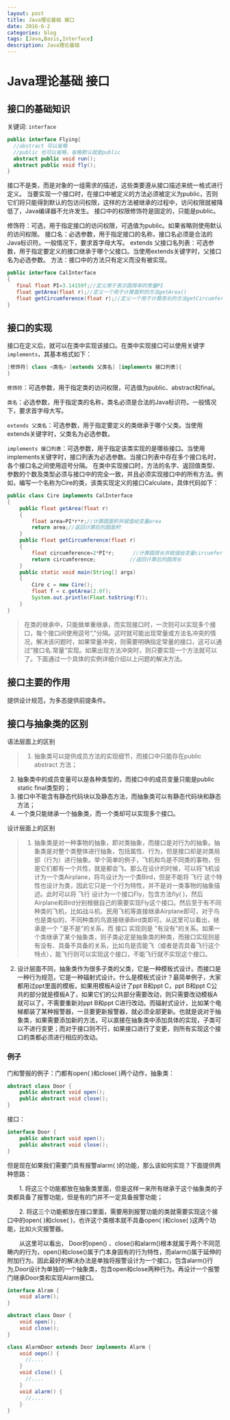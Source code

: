 ```yaml
---
layout: post
title: Java理论基础 接口
date: 2016-6-2
categories: blog
tags: [Java,Basis,Interface]
description: Java理论基础
---
```

 # Java理论基础 接口

## 接口的基础知识

关键词: `interface`

```Java
public interface Flying{
  //abstract 可以省略
  //public 也可以省略，省略默认就是public
  abstract public void run();
  abstract public void fly();
}
```

接口不是类，而是对象的一组需求的描述，这些类要遵从接口描述来统一格式进行定义。
当要实现一个接口时，在接口中被定义的方法必须被定义为public，否则它们将只能得到默认的包访问权限，这样的方法被继承的过程中，访问权限就被降低了，Java编译器不允许发生。
接口中的权限修饰符是固定的，只能是public。

>
 修饰符：可选，用于指定接口的访问权限，可选值为public。如果省略则使用默认的访问权限。
 接口名：必选参数，用于指定接口的名称，接口名必须是合法的Java标识符。一般情况下，要求首字母大写。
 extends 父接口名列表：可选参数，用于指定要定义的接口继承于哪个父接口。当使用extends关键字时，父接口名为必选参数。
 方法：接口中的方法只有定义而没有被实现。

 ```Java
 public interface CalInterface
{
    final float PI=3.14159f;//定义用于表示圆周率的常量PI
    float getArea(float r);//定义一个用于计算面积的方法getArea()
    float getCircumference(float r);//定义一个用于计算周长的方法getCircumference()
}

 ```

## 接口的实现
 接口在定义后，就可以在类中实现该接口。在类中实现接口可以使用关键字`implements`，其基本格式如下：

```Java
[修饰符] class <类名> [extends 父类名] [implements 接口列表]{
}
```

 ``修饰符``：可选参数，用于指定类的访问权限，可选值为public、abstract和final。

 ``类名``：必选参数，用于指定类的名称，类名必须是合法的Java标识符。一般情况下，要求首字母大写。

 `extends 父类名`：可选参数，用于指定要定义的类继承于哪个父类。当使用extends关键字时，父类名为必选参数。

`implements 接口列表`：可选参数，用于指定该类实现的是哪些接口。当使用implements关键字时，接口列表为必选参数。当接口列表中存在多个接口名时，各个接口名之间使用逗号分隔。
在类中实现接口时，方法的名字、返回值类型、参数的个数及类型必须与接口中的完全一致，并且必须实现接口中的所有方法。例如，编写一个名称为Cire的类，该类实现定义的接口Calculate，具体代码如下：

```Java
public class Cire implements CalInterface
{
    public float getArea(float r)
    {
        float area=PI*r*r;//计算圆面积并赋值给变量area
        return area;//返回计算后的圆面积
    }
    public float getCircumference(float r)
    {
        float circumference=2*PI*r;      //计算圆周长并赋值给变量circumference
        return circumference;           //返回计算后的圆周长
    }
    public static void main(String[] args)
    {
        Cire c = new Cire();
        float f = c.getArea(2.0f);
        System.out.println(Float.toString(f));
    }
}
```

>在类的继承中，只能做单重继承，而实现接口时，一次则可以实现多个接口，每个接口间使用逗号“,”分隔。这时就可能出现常量或方法名冲突的情况，解决该问题时，如果常量冲突，则需要明确指定常量的接口，这可以通过“接口名.常量”实现。如果出现方法冲突时，则只要实现一个方法就可以了。下面通过一个具体的实例详细介绍以上问题的解决方法。


## 接口主要的作用

提供设计规范，为多态提供前提条件。

## 接口与抽象类的区别

语法层面上的区别

>1. 抽象类可以提供成员方法的实现细节，而接口中只能存在public abstract 方法；
2. 抽象类中的成员变量可以是各种类型的，而接口中的成员变量只能是public static final类型的；
3. 接口中不能含有静态代码块以及静态方法，而抽象类可以有静态代码块和静态方法；
4. 一个类只能继承一个抽象类，而一个类却可以实现多个接口。

设计层面上的区别

>1. 抽象类是对一种事物的抽象，即对类抽象，而接口是对行为的抽象。抽象类是对整个类整体进行抽象，包括属性、行为，但是接口却是对类局部（行为）进行抽象。举个简单的例子，飞机和鸟是不同类的事物，但是它们都有一个共性，就是都会飞。那么在设计的时候，可以将飞机设计为一个类Airplane，将鸟设计为一个类Bird，但是不能将 飞行 这个特性也设计为类，因此它只是一个行为特性，并不是对一类事物的抽象描述。此时可以将 飞行 设计为一个接口Fly，包含方法fly( )，然后Airplane和Bird分别根据自己的需要实现Fly这个接口。然后至于有不同种类的飞机，比如战斗机、民用飞机等直接继承Airplane即可，对于鸟也是类似的，不同种类的鸟直接继承Bird类即可。从这里可以看出，继承是一个 "是不是"的关系，而 接口 实现则是 "有没有"的关系。如果一个类继承了某个抽象类，则子类必定是抽象类的种类，而接口实现则是有没有、具备不具备的关系，比如鸟是否能飞（或者是否具备飞行这个特点），能飞行则可以实现这个接口，不能飞行就不实现这个接口。
2. 设计层面不同，抽象类作为很多子类的父类，它是一种模板式设计。而接口是一种行为规范，它是一种辐射式设计。什么是模板式设计？最简单例子，大家都用过ppt里面的模板，如果用模板A设计了ppt B和ppt C，ppt B和ppt C公共的部分就是模板A了，如果它们的公共部分需要改动，则只需要改动模板A就可以了，不需要重新对ppt B和ppt C进行改动。而辐射式设计，比如某个电梯都装了某种报警器，一旦要更新报警器，就必须全部更新。也就是说对于抽象类，如果需要添加新的方法，可以直接在抽象类中添加具体的实现，子类可以不进行变更；而对于接口则不行，如果接口进行了变更，则所有实现这个接口的类都必须进行相应的改动。

### 例子

门和警报的例子：门都有open( )和close( )两个动作，抽象类：

```Java
abstract class Door {
    public abstract void open();
    public abstract void close();
}
```

接口：

```Java
interface Door {
    public abstract void open();
    public abstract void close();
}
```

但是现在如果我们需要门具有报警alarm( )的功能，那么该如何实现？下面提供两种思路：

　　1. 将这三个功能都放在抽象类里面，但是这样一来所有继承于这个抽象类的子类都具备了报警功能，但是有的门并不一定具备报警功能；

　　2. 将这三个功能都放在接口里面，需要用到报警功能的类就需要实现这个接口中的open( )和close( )，也许这个类根本就不具备open( )和close( )这两个功能，比如火灾报警器。

　　从这里可以看出， Door的open() 、close()和alarm()根本就属于两个不同范畴内的行为，open()和close()属于门本身固有的行为特性，而alarm()属于延伸的附加行为。因此最好的解决办法是单独将报警设计为一个接口，包含alarm()行为,Door设计为单独的一个抽象类，包含open和close两种行为。再设计一个报警门继承Door类和实现Alarm接口。

```Java
interface Alram {
    void alarm();
}

abstract class Door {
    void open();
    void close();
}

class AlarmDoor extends Door implements Alarm {
    void oepn() {
      //....
    }
    void close() {
      //....
    }
    void alarm() {
      //....
    }
}
```
